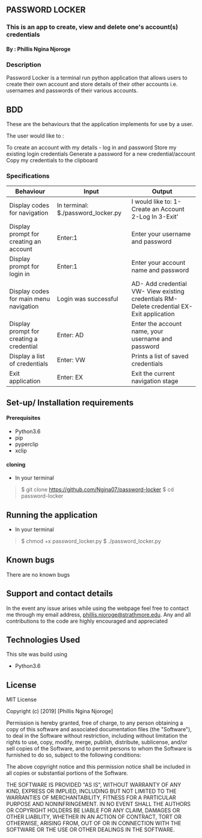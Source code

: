 ## PASSWORD LOCKER
### This is an app to create, view and delete one's account(s) credentials
#### By : Phillis Ngina Njoroge

### Description
Password Locker is a terminal run python application that allows users to create their own account and store details of their other accounts i.e. usernames and passwords of their various accounts.

## BDD
These are the behaviours that the application implements for use by a user.

The user would like to :

To create an account with my details - log in and password
Store my existing login credentials
Generate a password for a new credential/account
Copy my credentials to the clipboard

### Specifications
| Behaviour | Input |Output 
| ----------- | ----------- |----------|
| Display codes for navigation | In terminal: $./password_locker.py |I would like to:  1-Create an Account  2-Log In  3-Exit'
|Display prompt for creating an account | Enter:1 | Enter your username and password
|Display prompt for login in | Enter:1 | Enter your account name and password
|Display codes for main menu navigation|Login was successful |AD- Add credential VW- View existing credentials  RM- Delete credential EX- Exit application
|Display prompt for creating a credential| Enter: AD| Enter the account name, your username and password
|Display a list of credentials|Enter: VW|Prints a list of saved credentials
|Exit application| Enter: EX| Exit the current navigation stage

## Set-up/ Installation requirements
#### Prerequisites
* Python3.6
* pip
* pyperclip
* xclip

#### cloning
* In your terminal
>$ git clone https://github.com/Ngina07/password-locker 
$ cd password-locker

## Running the application
* In your terminal
>  $ chmod +x password_locker.py
  $ ./password_locker.py
## Known bugs
There are no known bugs

## Support and contact details
In the event any issue arises while using the webpage feel free to contact me through my email address, phillis.njoroge@strathmore.edu. Any and all contributions to the code are highly encouraged and appreciated

## Technologies Used
This site was build using

* Python3.6

## License
MIT License

Copyright (c) [2019] [Phillis Ngina Njoroge]

Permission is hereby granted, free of charge, to any person obtaining a copy of this software and associated documentation files (the "Software"), to deal in the Software without restriction, including without limitation the rights to use, copy, modify, merge, publish, distribute, sublicense, and/or sell copies of the Software, and to permit persons to whom the Software is furnished to do so, subject to the following conditions:

The above copyright notice and this permission notice shall be included in all copies or substantial portions of the Software.

THE SOFTWARE IS PROVIDED "AS IS", WITHOUT WARRANTY OF ANY KIND, EXPRESS OR IMPLIED, INCLUDING BUT NOT LIMITED TO THE WARRANTIES OF MERCHANTABILITY, FITNESS FOR A PARTICULAR PURPOSE AND NONINFRINGEMENT. IN NO EVENT SHALL THE AUTHORS OR COPYRIGHT HOLDERS BE LIABLE FOR ANY CLAIM, DAMAGES OR OTHER LIABILITY, WHETHER IN AN ACTION OF CONTRACT, TORT OR OTHERWISE, ARISING FROM, OUT OF OR IN CONNECTION WITH THE SOFTWARE OR THE USE OR OTHER DEALINGS IN THE SOFTWARE.